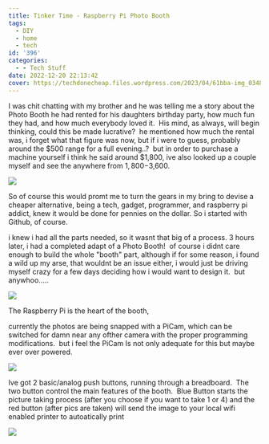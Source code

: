 ```yaml
---
title: Tinker Time - Raspberry Pi Photo Booth
tags:
  - DIY
  - home
  - tech
id: '396'
categories:
  - - Tech Stuff
date: 2022-12-20 22:13:42
cover: https://techdonecheap.files.wordpress.com/2023/04/61bba-img_0348.jpg
---
```


I was chit chatting with my brother and he was telling me a story about the Photo Booth he had rented for his daughters birthday party, how much fun they had, and how much everybody loved it.  His mind, as always, will begin thinking, could this be made lucrative?  he mentioned how much the rental was, i forget what that figure was now, but if i were to guess, probably around the $500 range for a full evening..?  but in order to purchase a machine yourself i think he said around $1,800, ive also looked up a couple myself and see the anywhere from $1,800-$3,600. 

[![](https://techdonecheap.files.wordpress.com/2023/04/61bba-img_0348.jpg?w=785)](https://techdonecheap.files.wordpress.com/2023/04/61bba-img_0348.jpg)

So of course this would promt me to turn the gears in my bring to devise a cheaper alternative, being a tech, gadget, programmer, and raspberry pi addict, knew it would be done for pennies on the dollar. So i started with Github, of course.

i knew i had all the parts needed, so it wasnt that big of a process. 3 hours later, i had a completed adapt of a Photo Booth!  of course i didnt care enough to build the whole "booth" part, although if for some reason, i found a wild up my arse, that wouldnt be an issue either, i would just be driving myself crazy for a few days deciding how i would want to design it.  but anywhoo.....

[![](https://techdonecheap.files.wordpress.com/2023/04/63693-img_0357-2.jpg?w=1024)](https://techdonecheap.files.wordpress.com/2023/04/63693-img_0357-2.jpg)

The Raspberry Pi is the heart of the booth,

currently the photos are being snapped with a PiCam, which can be switched for damn near any ofther camera with the proper programming modifications.  but i feel the PiCam Is not only adequate for this but maybe ever over powered.

[![](https://techdonecheap.files.wordpress.com/2023/04/caee1-img_0356.jpg?w=954)](https://techdonecheap.files.wordpress.com/2023/04/caee1-img_0356.jpg)

Ive got 2 basic/analog push buttons, running through a breadboard.  The two button control the main features of the booth.  Blue Button starts the picture taking process (after you choose if you want to take 1 or 4) and the red button (after pics are taken) will send the image to your local wifi enabled printer to autoatically print

[![](https://techdonecheap.files.wordpress.com/2023/04/d88e4-img_0357.jpg?w=1024)](https://techdonecheap.files.wordpress.com/2023/04/d88e4-img_0357.jpg)